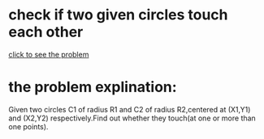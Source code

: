 # check if two given circles touch each other


[click to see the problem](https://practice.geeksforgeeks.org/problems/checcheck-if-two-given-circles-touch-each-other5038/1?page=6&difficulty[]=-2&sortBy=submissions)



 # the problem explination:
  Given two circles C1 of radius R1 and C2 of radius R2,centered at (X1,Y1) and (X2,Y2) respectively.Find out whether they touch(at one or more than one points). 


 